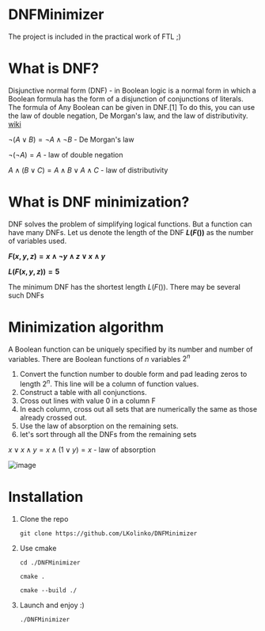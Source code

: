 # DNFMinimizer
The project is included in the practical work of FTL ;)
# What is DNF?
Disjunctive normal form (DNF) - in Boolean logic is a normal form in which a Boolean formula has the form of a disjunction of conjunctions of literals. The formula of Any Boolean can be given in DNF.[1] To do this, you can use the law of double negation, De Morgan's law, and the law of distributivity. [wiki](https://ru.wikipedia.org/wiki/%D0%94%D0%B8%D0%B7%D1%8A%D1%8E%D0%BD%D0%BA%D1%82%D0%B8%D0%B2%D0%BD%D0%B0%D1%8F_%D0%BD%D0%BE%D1%80%D0%BC%D0%B0%D0%BB%D1%8C%D0%BD%D0%B0%D1%8F_%D1%84%D0%BE%D1%80%D0%BC%D0%B0)

$\neg(A \lor B)=\neg A \land \neg B$ - De Morgan's law

$\neg(\neg A) = A$ - law of double negation

$A \land (B \lor C) = A \land B \lor A \land C$ - law of distributivity

# What is DNF minimization?
DNF solves the problem of simplifying logical functions. But a function can have many DNFs.
Let us denote the length of the DNF **$L(F())$** as the number of variables used.

**$F(x, y, z) = x \land \neg y \land z \lor x \land y$**

**$L(F(x, y, z)) = 5$**

The minimum DNF has the shortest length $L(F())$. There may be several such DNFs

# Minimization algorithm
A Boolean function can be uniquely specified by its number and number of variables. 
There are Boolean functions of $n$ variables $2^n$
1) Convert the function number to double form and pad leading zeros to length $2^n$. This line will be a column of function values.
2) Construct a table with all conjunctions.
3) Cross out lines with value 0 in a column F
4) In each column, cross out all sets that are numerically the same as those already crossed out.
5) Use the law of absorption on the remaining sets.
6) let's sort through all the DNFs from the remaining sets

$x \lor x \land y = x \land (1 \lor y) = x$ - law of absorption

![image](https://github.com/LKolinko/DNFMinimizer/assets/131384241/307bd52e-749b-4e6e-8982-bef315307ad2)

# Installation
1) Clone the repo

   `git clone https://github.com/LKolinko/DNFMinimizer`

2) Use cmake

   `cd ./DNFMinimizer`

   `cmake .`

   `cmake --build ./`

3) Launch and enjoy :)

   `./DNFMinimizer`
